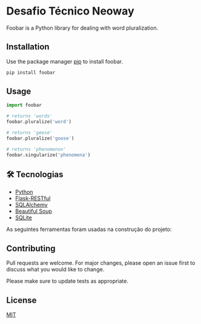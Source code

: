 # Desafio Técnico Neoway

Foobar is a Python library for dealing with word pluralization.

## Installation

Use the package manager [pip](https://pip.pypa.io/en/stable/) to install foobar.

```bash
pip install foobar
```

## Usage

```python
import foobar

# returns 'words'
foobar.pluralize('word')

# returns 'geese'
foobar.pluralize('goose')

# returns 'phenomenon'
foobar.singularize('phenomena')
```

## 🛠 Tecnologias
- [Python](https://www.python.org/)
- [Flask-RESTful](https://flask-restful.readthedocs.io/en/latest/)
- [SQLAlchemy](https://www.sqlalchemy.org/)
- [Beautiful Soup](https://www.crummy.com/software/BeautifulSoup/)
- [SQLite](https://www.sqlite.org/index.html)

As seguintes ferramentas foram usadas na construção do projeto:

## Contributing
Pull requests are welcome. For major changes, please open an issue first to discuss what you would like to change.

Please make sure to update tests as appropriate.

## License
[MIT](https://choosealicense.com/licenses/mit/)
